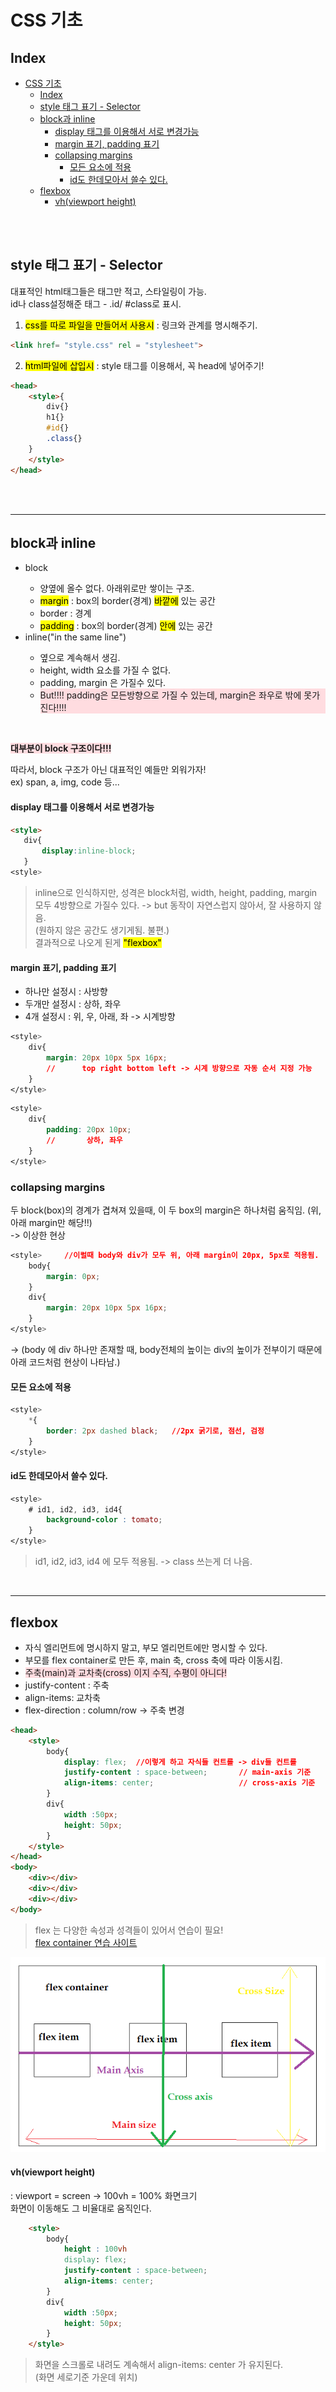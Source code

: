 # CSS 기초

## Index
- [CSS 기초](#css-기초)
  - [Index](#index)
  - [style 태그 표기 - Selector](#style-태그-표기---selector)
  - [block과 inline](#block과-inline)
      - [display 태그를 이용해서 서로 변경가능](#display-태그를-이용해서-서로-변경가능)
      - [margin 표기, padding 표기](#margin-표기-padding-표기)
    - [collapsing margins](#collapsing-margins)
      - [모든 요소에 적용](#모든-요소에-적용)
      - [id도 한데모아서 쓸수 있다.](#id도-한데모아서-쓸수-있다)
  - [flexbox](#flexbox)
      - [vh(viewport height)](#vhviewport-height)

<br><br>

## style 태그 표기 - Selector

대표적인 html태그들은 태그만 적고, 스타일링이 가능. <br>
id나 class설정해준 태그 - .id/ #class로 표시.

1. <mark>css를 따로 파일을 만들어서 사용시</mark> : 
링크와 관계를 명시해주기.

```html
<link href= "style.css" rel = "stylesheet">
```

2. <mark>html파일에 삽입시</mark> :
style 태그를 이용해서, 꼭 head에 넣어주기!

```html
<head>
    <style>{
        div{}
        h1{}
        #id{}
        .class{}
    }
    </style>
</head>
```
<br><br>

---

## block과 inline

<ul>
    <li>block</li>
        <ul>
            <li>양옆에 올수 없다. 아래위로만 쌓이는 구조.</li>
            <li><mark>margin</mark> : box의 border(경계) <mark>바깥에</mark> 있는 공간<br>
            </li> 
            <li>border : 경계</li>
            <li><mark>padding</mark> : box의 border(경계) <mark>안에</mark> 있는 공간</li>
        </ul>
    <li>inline("in the same line")</li>
        <ul>
            <li>옆으로 계속해서 생김.</li>
            <li>height, width 요소를 가질 수 없다.</li>
            <li>padding, margin 은 가질수 있다.</li>
            <li style = "background-color: #ffdce0">But!!!! padding은 모든방향으로 가질 수 있는데, margin은 좌우로 밖에 못가진다!!!!</li>
        </ul>
</ul>
<br>

<span style = "background-color: #ffdce0"> **대부분이 block 구조이다!!!**</span>

따라서, block 구조가 아닌 대표적인 예들만 외워가자!<br>
ex) span, a, img, code 등...

#### display 태그를 이용해서 서로 변경가능
```html
<style>
   div{
       display:inline-block;
   }
<style>
```
> inline으로 인식하지만, 성격은 block처럼, width, height, padding, margin 모두 4방향으로 가질수 있다. -> but 동작이 자연스럽지 않아서, 잘 사용하지 않음.<br>
> (원하지 않은 공간도 생기게됨. 불편.)<br>
> 결과적으로 나오게 된게 <mark>"flexbox"</mark>

#### margin 표기, padding 표기

* 하나만 설정시 : 사방향
* 두개만 설정시 : 상하, 좌우
* 4개 설정시 : 위, 우, 아래, 좌 -> 시계방향
```css
<style>
    div{
        margin: 20px 10px 5px 16px;
        //      top right bottom left -> 시계 방향으로 자동 순서 지정 가능
    }
</style>
```

```css
<style>
    div{
        padding: 20px 10px;
        //       상하, 좌우
    }
</style>
```

### collapsing margins
두 block(box)의 경계가 겹쳐져 있을때, 이 두 box의 margin은 하나처럼 움직임.
(위, 아래 margin만 해당!!)<br>
-> 이상한 현상

```css
<style>     //이럴때 body와 div가 모두 위, 아래 margin이 20px, 5px로 적용됨.
    body{
        margin: 0px;
    }
    div{
        margin: 20px 10px 5px 16px;
    }
</style>
```
-> (body 에 div 하나만 존재할 때, body전체의 높이는 div의 높이가 전부이기 때문에 
아래 코드처럼 현상이 나타남.)

#### 모든 요소에 적용
```css
<style>
    *{
        border: 2px dashed black;   //2px 굵기로, 점선, 검정
    }
</style>
```

#### id도 한데모아서 쓸수 있다.
```css
<style>
    # id1, id2, id3, id4{
        background-color : tomato;
    }
</style>
```
> id1, id2, id3, id4 에 모두 적용됨. -> class 쓰는게 더 나음.

<br>

---

## flexbox

* 자식 엘리먼트에 명시하지 말고, 부모 엘리먼트에만 명시할 수 있다.
* 부모를 flex container로 만든 후, main 축, cross 축에 따라 이동시킴.
* <span style = "background-color: #ffdce0">주축(main)과 교차축(cross) 이지 수직, 수평이 아니다!</span>
* justify-content : 주축
* align-items: 교차축
* flex-direction : column/row -> 주축 변경 

```html
<head>
    <style>
        body{
            display: flex;  //이렇게 하고 자식들 컨트롤 -> div들 컨트롤
            justify-content : space-between;       // main-axis 기준
            align-items: center;                   // cross-axis 기준
        }
        div{
            width :50px;
            height: 50px;
        }
    </style>
</head>
<body>
    <div></div>
    <div></div>
    <div></div>
</body>

```
> flex 는 다양한 속성과 성격들이 있어서 연습이 필요!<br>
[flex container 연습 사이트](https://flexboxfroggy.com/#ko)

![flex](/Image/html/flex.png)

#### vh(viewport height)
: viewport = screen
-> 100vh = 100% 화면크기<br>
 화면이 이동해도 그 비율대로 움직인다.

```html
    <style>
        body{
            height : 100vh
            display: flex;  
            justify-content : space-between;       
            align-items: center;                   
        }
        div{
            width :50px;
            height: 50px;
        }
    </style>
```
> 화면을 스크롤로 내려도 계속해서 align-items: center 가 유지된다.<br>
> (화면 세로기준 가운데 위치)

